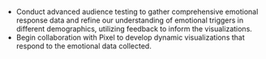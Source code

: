 - Conduct advanced audience testing to gather comprehensive emotional response data and refine our understanding of emotional triggers in different demographics, utilizing feedback to inform the visualizations.
- Begin collaboration with Pixel to develop dynamic visualizations that respond to the emotional data collected.